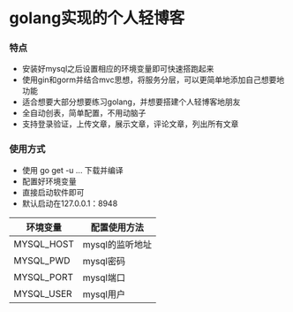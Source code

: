 # golang实现的个人轻博客

### 特点

- 安装好mysql之后设置相应的环境变量即可快速搭跑起来
- 使用gin和gorm并结合mvc思想，将服务分层，可以更简单地添加自己想要地功能
- 适合想要大部分想要练习golang，并想要搭建个人轻博客地朋友
- 全自动创表，简单配置，不用动脑子
- 支持登录验证，上传文章，展示文章，评论文章，列出所有文章

### 使用方式

- 使用 go get -u ... 下载并编译
- 配置好环境变量
- 直接启动软件即可
- 默认启动在127.0.0.1：8948

环境变量|配置使用方法
--------|----------
MYSQL_HOST|mysql的监听地址
MYSQL_PWD|mysql密码
MYSQL_PORT|mysql端口
MYSQL_USER|mysql用户


